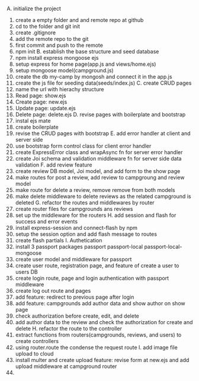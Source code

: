 A. initialize the project
1. create a empty folder and and remote repo at github
2. cd to the folder and git init
3. create .gitignore
4. add the remote repo to the git
5. first commit and push to the remote
6. npm init
B. establish the base structure and seed database
1. npm install express mongoose ejs
2. setup express for home page(app.js and views/home.ejs)
3. setup mongoose model(campground.js)
4. create the db my-camp by mongosh and connect it in the app.js
5. create the js file for seeding data(seeds/index.js)
C. create CRUD pages
1. name the url with hierachy structure
2. Read page: show.ejs
3. Create page: new.ejs
4. Update page: update.ejs
5. Delete page: delete.ejs
D. revise pages with boilerplate and bootstrap
1. instal ejs mate
2. create boilerplate
3. revise the CRUD pages with bootstrap
E. add error handler at client and server side
1. use bootstrap form control class for client error handler
2. create ExpressError class and wrapAsync fn for server error handler
3. create Joi schema and validation middleware fn for server side data validation
F. add review feature
1. create review DB model, Joi model, and add form to the show page
2. make routes for post a review, add review to campgroung and review model
3. make route for delete a review, remove remove from both models
4. make delete middleware to delete reviews as the related campground is deleted
G. refactor the routes and middlewares by router
1. create router files for campgrounds ans reviews
2. set up the middleware for the routers
H. add session and flash for success and error events
1. install express-session and connect-flash by npm
2. setup the session option and add flash message to routes
3. create flash partials
I. Authetication
1. install 3 passport packages passport passport-local passport-local-mongoose
2. create user model and middleware for passport
3. create user route, registration page, and feature of create a user to users DB
4. create login route, page and login authentication with passport middleware
5. create log out route and pages
6. add feature: redirect to previous page after login
7. add feature: campgrounds add author data and show author on show page
8. check authorization before create, edit, and delete
9. add author data to the review and check the authorization for create and delete
H. refactor the route to the controller
1. extract functions from routers(campgrounds, reviews, and users) to create controllers
2. using router.route the condense the request route
I. add image file upload to cloud
1. install multer and create upload feature: revise form at new.ejs and add upload middleware at campground router
2. 